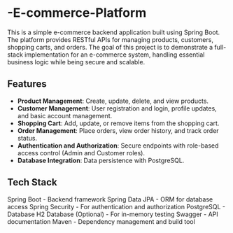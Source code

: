 # -E-commerce-Platform

This is a simple e-commerce backend application built using Spring Boot. The platform provides RESTful APIs for managing products, customers, shopping carts, and orders. The goal of this project is to demonstrate a full-stack implementation for an e-commerce system, handling essential business logic while being secure and scalable.

## Features

- **Product Management**: Create, update, delete, and view products.
- **Customer Management**: User registration and login, profile updates, and basic account management.
- **Shopping Cart**: Add, update, or remove items from the shopping cart.
- **Order Management**: Place orders, view order history, and track order status.
- **Authentication and Authorization**: Secure endpoints with role-based access control (Admin and Customer roles).
- **Database Integration**: Data persistence with PostgreSQL.

## Tech Stack
Spring Boot - Backend framework
Spring Data JPA - ORM for database access
Spring Security - For authentication and authorization
PostgreSQL - Database
H2 Database (Optional) - For in-memory testing
Swagger - API documentation
Maven - Dependency management and build tool
